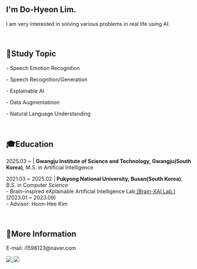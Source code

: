 <h2>I'm Do-Hyeon Lim.</h2>
<p>I am very interested in solving various problems in real life using AI.</p>
<br>

<h2>📕Study Topic</h2>
<p>- Speech Emotion Recognition</p>
<p>- Speech Recognition/Generation</p>
<p>- Explainable AI</p>
<p>- Data Augmentatinon</p>
<p>- Natural Language Understanding</p>
<br>

<h2>🎓Education</h2>
<p>2025.03 ~ | <strong>Gwangju Institute of Science and Technology, Gwangju(South Korea)</strong>, M.S. in Artificial Intelligence</p>
<p>2021.03 ~ 2025.02 | <strong>Pukyong National University, Busan(South Korea)</strong>, B.S. in Computer Science
  <br>- Brain-inspired eXplainable Artificial Intelligence Lab<a href="https://sites.google.com/view/brainxai"> [Brain-XAI Lab.]</a>  (2023.01 ~ 2023.09)
  <br>- Advisor: Hoon-Hee Kim</p>
<br>

<h2>💭More Information</h2>
<p>E-mail: i1598123@naver.com</p>
<a href="https://www.linkedin.com/in/도현-임-b63643262/">
  <img src="https://img.shields.io/badge/LinkedIn-0A66C2.svg?&style=flat-square&logo=LinkedIn&logoColor=Blue">
</a>
<a href="https://limdohyeon.github.io/CV-Do-Hyeon-Lim.pdf">
  <img src="https://img.shields.io/badge/CV-8A2BE2?link=https%3A%2F%2Flimdohyeon.github.io%2F%5BCV%5DDo-Hyeon-Lim.pdf">
</a>

